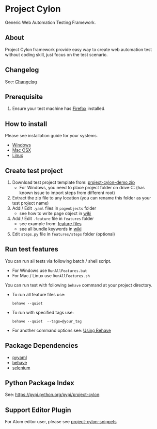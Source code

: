 Project Cylon
=============
Generic Web Automation Testing Framework.

About
-----
Project Cylon framework provide easy way to create web automation test without coding skill, just focus on the test scenario.

Changelog
---------
See: [Changelog](https://github.com/gigapixel/project-cylon/blob/master/CHANGELOG.md)

Prerequisite
------------
1. Ensure your test machine has [Firefox](http://www.mozilla.org/en-US/firefox/new/) installed.

How to install
--------------
Please see installation guide for your systems.
* [Windows](https://github.com/gigapixel/project-cylon/wiki/Installation-on-Windows)
* [Mac OSX](https://github.com/gigapixel/project-cylon/wiki/Installation-on-Mac-OSX)
* [Linux](https://github.com/gigapixel/project-cylon/wiki/Installation-on-Linux)

Create test project
-------------------
1. Download test project template from: [project-cylon-demo.zip](https://github.com/gigapixel/project-cylon-demo/archive/master.zip)
    * For Windows, you need to place project folder on drive C: (has known issue to import steps from different root)
2. Extract the zip file to any location (you can rename this folder as your test project name)
3. Add / Edit ```.yaml``` files in ```pageobjects``` folder
    * see how to write page object in [wiki](https://github.com/gigapixel/project-cylon/wiki/Page-Object)
4. Add / Edit ```.feature``` file in ```features``` folder
    * see example from: [feature files](http://pythonhosted.org/behave/tutorial.html#feature-files)
    * see all bundle keywords in [wiki](https://github.com/gigapixel/project-cylon/wiki/Bundle-Keywords)
5. Edit ```steps.py``` file in ```features/steps``` folder (optional)

Run test features
-----------------
You can run all tests via following batch / shell script.

* For Windows use ```RunAllFeatures.bat```
* For Mac / Linux use ```RunAllFeatures.sh```

You can run test with following ```behave``` command at your project directory.

* To run all feature files use:

    ```
    behave --quiet
    ```
* To run with specified tags use:

    ```
    behave --quiet  --tags=@your_tag
    ```
* For another command options see: [Using Behave](http://pythonhosted.org/behave/behave.html)

Package Dependencies
--------------------
* [pyyaml](https://pypi.python.org/pypi/PyYAML)
* [behave](https://pypi.python.org/pypi/behave)
* [selenium](https://pypi.python.org/pypi/selenium)

Python Package Index
--------------------
See: https://pypi.python.org/pypi/project-cylon

Support Editor Plugin
---------------------
For Atom editor user, please see [project-cylon-snippets](https://atom.io/packages/project-cylon-snippets)
